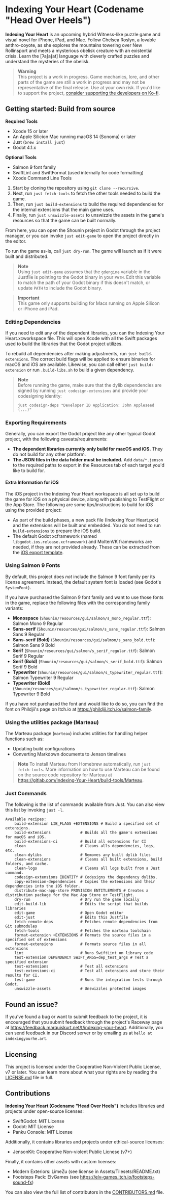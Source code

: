 # Indexing Your Heart (Codename "Head Over Heels")

**Indexing Your Heart** is an upcoming hybrid Witness-like puzzle game and
visual novel for iPhone, iPad, and Mac. Follow Chelsea Roslyn, a lovable
anthro-coyote, as she explores the mountains towering over New Rollinsport and
meets a mysterious obelisk creature with an existential crisis. Learn the
[ʔaʃaʃat] language with cleverly crafted puzzles and understand the mysteries of
the obelisk.

> **Warning**  
> This project is a work in progress. Game mechanics, lore, and other parts of
> the game are still a work in progress and may not be representative of the
> final release. Use at your own risk. If you'd like to support the project,
> [consider supporting the developers on Ko-fi][kofi].

[kofi]: https://ko-fi.com/marquiskurt

## Getting started: Build from source

**Required Tools**

- Xcode 15 or later
- An Apple Silicion Mac running macOS 14 (Sonoma) or later
- Just (`brew install just`)
- Godot 4.1.x

**Optional Tools**

- Salmon 9 font family
- SwiftLint and SwiftFormat (used internally for code formatting)
- Xcode Command Line Tools

1. Start by cloning the repository using `git clone --recursive`.
2. Next, run `just fetch-tools` to fetch the other tools needed to build the
   game.
3. Then, run `just build-extensions` to build the required dependencies for the
   internal extensions that the main game uses.
4. Finally, run `just unswizzle-assets` to unswizzle the assets in the game's
   resources so that the game can be built normally.

From here, you can open the Shounin project in Godot through the project
manager, or you can invoke `just edit-game` to open the project directly in the
editor.

To run the game as-is, call `just dry-run`. The game will launch as if it were
built and distributed.

> **Note**  
> Using `just edit-game` assumes that the `gdengine` variable in the Justfile is
> pointing to the Godot binary in your `PATH`. Edit this variable to match the
> path of your Godot binary if this doesn't match, or update `PATH` to include
> the Godot binary.

> **Important**  
> This game only supports building for Macs running on Apple Silicon or iPhone
> and iPad.

### Editing Dependencies

If you need to edit any of the dependent libraries, you can the Indexing Your
Heart.xcworkspace file. This will open Xcode with all the Swift packages used to
build the libraries that the Godot project utilizes.

To rebuild all dependencies after making adjustments, run
`just build-extensions`. The correct build flags will be applied to ensure
binaries for macOS and iOS are available. Likewise, you can call either
`just build-extension` or run `.build-libs.sh` to build a given dependency.

> **Note**  
> Before running the game, make sure that the dylib dependencies are signed by
> running `just codesign-extensions` and provide your codesigning identity:
> 
> `just codesign-deps "Developer ID Application: John Appleseed (...)"`

### Exporting Requirements

Generally, you can export the Godot project like any other typical Godot
project, with the following caveats/requirements:

- **The dependent libraries currently only build for macOS and iOS.** They do
  not build for any other platform.
- **The JSON files in the data folder must be included.** Add `data/*.jenson` to
  the required paths to export in the Resources tab of each target you'd like to
  build for.
  
#### Extra Information for iOS

The iOS project in the Indexing Your Heart workspace is all set up to build the
game for iOS on a physical device, along with publishing to TestFlight or the
App Store. The following are some tips/instructions to build for iOS using the
provided project:

- As part of the build phases, a new pack file (Indexing Your Heart.pck) and the
  extensions will be built and embedded. You do not need to run
  `build-extensions` to prepare the iOS build.
- The default Godot xcframework (named `libgodot.ios.release.xcframework`) and
  MoltenVK frameworks are needed, if they are not provided already. These can be
  extracted from the [iOS export template][ios-export-templates].

[ios-export-templates]: https://github.com/godotengine/godot/releases/download/4.1.2-stable/Godot_v4.1.2-stable_export_templates.tpz

### Using Salmon 9 Fonts

By default, this project does _not_ include the Salmon 9 font family per its
license agreement. Instead, the default system font is loaded
(see Godot's `SystemFont`).

If you have purchased the Salmon 9 font family and want to use those fonts in
the game, replace the following files with the corresponding family variants:

- **Monospace** (`Shounin/resources/gui/salmon/s_mono_regular.ttf`): Salmon Mono
  9 Regular
- **Sans-serif** (`Shounin/resources/gui/salmon/s_sans_regular.ttf`): Salmon Sans
  9 Regular
- **Sans-serif (Bold)** (`Shounin/resources/gui/salmon/s_sans_bold.ttf`): Salmon
  Sans 9 Bold
- **Serif** (`Shounin/resources/gui/salmon/s_serif_regular.ttf`): Salmon Serif 9
  Regular
- **Serif (Bold)** (`Shounin/resources/gui/salmon/s_serif_bold.ttf`): Salmon
  Serif 9 Bold
- **Typewriter** (`Shounin/resources/gui/salmon/s_typewriter_regular.ttf`): Salmon
  Typewriter 9 Regular
- **Typewriter (Bold)** (`Shounin/resources/gui/salmon/s_typewriter_regular.ttf`):
  Salmon Typewriter 9 Bold

If you have not purchased the font and would like to do so, you can find the
font on Phildjii's page on Itch.io at https://phildjii.itch.io/salmon-family.

### Using the utilities package (Marteau)

The Marteau package (`marteau`) includes utilities for handling helper functions
such as:

- Updating build configurations
- Converting Markdown documents to Jenson timelines

> **Note**
> To install Marteau from Homebrew automatically, run `just fetch-tools`. More
> information on how to use Marteau can be found on the source code repository
> for Marteau at
> https://gitlab.com/Indexing-Your-Heart/build-tools/Marteau.

### Just Commands

The following is the list of commands available from Just. You can also view
this list by invoking `just -l`.

```
Available recipes:
    build-extension LIB_FLAGS +EXTENSIONS # Build a specified set of extensions.
    build-extensions             # Builds all the game's extensions for macOS and iOS.
    build-extensions-ci          # Build all extensions for CI
    clean                        # Cleans alls dependencies, logs, etc.
    clean-dylibs                 # Removes any built dylib files
    clean-extensions             # Cleans all built extensions, build folders, and cache.
    clean-logs                   # Cleans all logs built from a Just command.
    codesign-extensions IDENTITY # Codesigns the dependency dylibs.
    copy-extension-dependencies  # Copies the extensions and their dependencies into the iOS folder.
    distribute-mac-app-store PROVISION ENTITLEMENTS # Creates a distribution package for the Mac App Store or TestFlight.
    dry-run                      # Dry run the game locally
    edit-build-lib               # Edits the script that builds libraries
    edit-game                    # Open Godot editor
    edit-just                    # Edits this Justfile
    fetch-remote-deps            # Fetches remote dependencies from Git submodules
    fetch-tools                  # Fetches the marteau toolchain
    format-extension +EXTENSIONS # Formats the source files in a specified set of extensions
    format-extensions            # Formats source files in all extensions
    lint                         # Runs SwiftLint on library code
    test-extension DEPENDENCY SWIFT_ARGS=dep_test_args # Test a specified extension
    test-extensions              # Test all extensions
    test-extensions-ci           # Test all extensions and store their results for CI.
    test-game                    # Runs the integration tests through Godot.
    unswizzle-assets             # Unswizzles protected images

```

## Found an issue?

If you've found a bug or want to submit feedback to the project, it is
encouraged that you submit feedback through the project's Raceway page at
https://feedback.marquiskurt.net/t/indexing-your-heart. Additionally, you can
send feedback in our Discord server or by emailing us at
`hello at indexingyourhe.art`.

## Licensing

This project is licensed under the Cooperative Non-Violent Public License, v7 or
later. You can learn more about what your rights are by reading the
[LICENSE.md](./LICENSE.md) file in full.

## Contributions

**Indexing Your Heart (Codename "Head Over Heels")** includes libraries and
projects under open-source licenses:

- SwiftGodot: MIT License
- Godot: MIT License
- Panku Console: MIT License

Additionally, it contains libraries and projects under ethical-source licenses:

- JensonKit: Cooperative Non-violent Public Licnese (v7+)

Finally, it contains other assets with custom licenses:

- Modern Exteriors: LimeZu (see license in Assets/Tilesets/README.txt)
- Footsteps Pack: ElvGames (see https://elv-games.itch.io/footsteps-sound-fx)

You can also view the full list of contributors in the
[CONTRIBUTORS.md](./CONTRIBUTORS.md) file.
